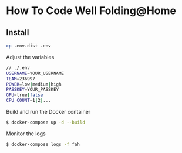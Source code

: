 # How To Code Well Folding@Home

## Install
```bash
cp .env.dist .env
```
Adjust the variables 
```bash
// ./.env
USERNAME=YOUR_USERNAME
TEAM=236997
POWER=low|medium|high
PASSKEY=YOUR_PASSKEY
GPU=true|false
CPU_COUNT=1|2|...
```
Build and run the Docker container
```bash
$ docker-compose up -d --build
```
Monitor the logs
```bash
$ docker-compose logs -f fah
```